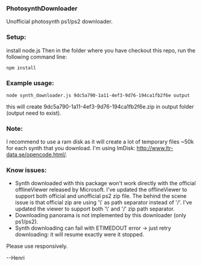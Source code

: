### PhotosynthDownloader
Unofficial photosynth ps1/ps2 downloader.

### Setup:
install node.js
Then in the folder where you have checkout this repo, run the following command line:
```
npm install
```

### Example usage:
```
node synth_downloader.js 9dc5a790-1a11-4ef3-9d76-194ca1fb2f6e output
```
this will create 9dc5a790-1a11-4ef3-9d76-194ca1fb2f6e.zip in output folder (output need to exist).

### Note:
I recommend to use a ram disk as it will create a lot of temporary files ~50k for each synth that you download.
I'm using ImDisk: http://www.ltr-data.se/opencode.html/.

### Know issues:
- Synth downloaded with this package won't work directly with the official offlineViewer released by Microsoft.
  I've updated the offlineViewer to support both official and unofficial ps2 zip file.
  The behind the scene issue is that official zip are using '\\' as path separator instead of '/'.
  I've updated the viewer to support both '\\' and '/' zip path separator.
- Downloading panorama is not implemented by this downloader (only ps1/ps2).
- Synth downloading can fail with ETIMEDOUT error -> just retry downloading: it will resume exactly were it stopped.

Please use responsively.

--Henri
